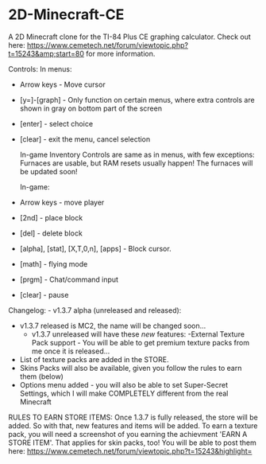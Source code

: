 # 2D-Minecraft-CE
A 2D Minecraft clone for the TI-84 Plus CE graphing calculator. Check out here: https://www.cemetech.net/forum/viewtopic.php?t=15243&amp;start=80  for more information.

Controls:
    In menus:
- Arrow keys - Move cursor
- [y=]-[graph] - Only function on certain menus, where extra controls are shown in gray on bottom part of the screen
- [enter] - select choice
- [clear] - exit the menu, cancel selection

    In-game Inventory Controls are same as in menus, with few exceptions:
    Furnaces are usable, but RAM resets usually happen! The furnaces will be updated soon! 

    In-game:
- Arrow keys - move player
- [2nd] - place block
- [del] - delete block
- [alpha], [stat], [X,T,0,n], [apps] - Block cursor.
- [math] - flying mode
- [prgm] - Chat/command input
- [clear] - pause

Changelog:
    - v1.3.7 alpha (unreleased and released):
- v1.3.7 released is MC2, the name will be changed soon...
    - v1.3.7 unreleased will have these *new* features:
-External Texture Pack support - You will be able to get premium texture packs from me once it is released...
- List of texture packs are added in the STORE.
- Skins Packs will also be available, given you follow the rules to earn them (below)
- Options menu added - you will also be able to set Super-Secret Settings, which I will make COMPLETELY different from the real Minecraft

RULES TO EARN STORE ITEMS:
Once 1.3.7 is fully released, the store will be added. So with that, new features and items will be added.
To earn a texture pack, you will need a screenshot of you earning the achievment 'EARN A STORE ITEM'. That applies for skin packs, too!
You will be able to post them here: 
https://www.cemetech.net/forum/viewtopic.php?t=15243&highlight=
